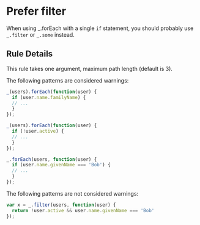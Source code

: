 # Prefer filter

When using _.forEach with a single `if` statement, you should probably use `_.filter` or `_.some` instead.

## Rule Details

This rule takes one argument, maximum path length (default is 3).

The following patterns are considered warnings:

```js
_(users).forEach(function(user) { 
  if (user.name.familyName) {
  // ...
  }
});

_(users).forEach(function(user) { 
  if (!user.active) {
  // ...
  }
});

_.forEach(users, function(user) { 
  if (user.name.givenName === 'Bob') {
  // ...
  }
});
```

The following patterns are not considered warnings:

```js
var x = _.filter(users, function(user) {
  return !user.active && user.name.givenName === 'Bob'
});

```
